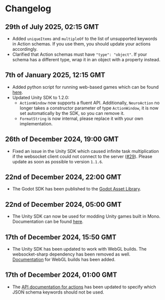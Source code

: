 # Changelog

## 29th of July 2025, 02:15 GMT
- Added `uniqueItems` and `multipleOf` to the list of unsupported keywords in Action schemas. If you use them, you should update your actions accordingly.
- Clarified that Action schemas must have `"type": "object"`. If your schema has a different type, wrap it in an object with a property instead.

## 7th of January 2025, 12:15 GMT
- Added python script for running web-based games which can be found [here](./Web%20Game%20Runner/).
- Updated Unity SDK to 1.2.0:
  - `ActionWindow` now supports a fluent API. Additionally, `NeuroAction` no longer takes a constructor parameter of type `ActionWindow`, it is now set automatically by the SDK, so you can remove it.
  - `FormatString` is now internal, please replace it with your own implementation.

## 26th of December 2024, 19:00 GMT
- Fixed an issue in the Unity SDK which caused infinite task multiplication if the websocket client could not connect to the server ([#29](https://github.com/VedalAI/neuro-game-sdk/issues/29)). Please update as soon as possible to version `1.1.6`.

## 22nd of December 2024, 22:00 GMT
- The Godot SDK has been published to the [Godot Asset Library](https://godotengine.org/asset-library/asset/3576).

## 22nd of December 2024, 05:00 GMT
- The Unity SDK can now be used for modding Unity games built in Mono. Documentation can be found [here](https://github.com/VedalAI/neuro-game-sdk/tree/bb05509/Unity#for-modding).

## 17th of December 2024, 15:50 GMT
- The Unity SDK has been updated to work with WebGL builds. The websocket-sharp dependency has been removed as well. [Documentation](https://github.com/VedalAI/neuro-game-sdk/blob/9bd606e/Unity/README.md#webgl-additional-setup) for WebGL builds has been added.

## 17th of December 2024, 01:00 GMT
- The [API documentation for actions](https://github.com/VedalAI/neuro-game-sdk/blob/4549109/API/SPECIFICATION.md#action) has been updated to specify which JSON schema keywords should not be used.
